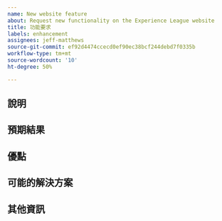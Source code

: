 ```yaml
---
name: New website feature
about: Request new functionality on the Experience League website
title: 功能要求
labels: enhancement
assignees: jeff-matthews
source-git-commit: ef92d4474ccecd0ef90ec38bcf244debd7f0335b
workflow-type: tm+mt
source-wordcount: '10'
ht-degree: 50%

---
```



## 說明

<!-- (REQUIRED) Describe the feature you want added. -->

## 預期結果

<!-- (REQUIRED) What is the expected result or behavior of this feature? -->

## 優點

<!-- (REQUIRED) How does this feature improve the docs experience? -->

## 可能的解決方案

<!-- (OPTIONAL) What would a solution for this issue look like? -->

## 其他資訊

<!-- (OPTIONAL) What other information can you provide about this feature? -->

<!--
Thank you for taking the time to report this issue!
GitHub Issues in this repo should relate to the applicable codebase.

Before submitting this issue, make sure you are complying with our Code of Conduct:
https://github.com/AdobeDocs/commerce-operations.en/blob/main/code-of-conduct.md

Issues that do not comply with our Code of Conduct or do not contain enough information may be closed at the maintainers' discretion.

Feel free to remove this section before creating this issue.
-->
